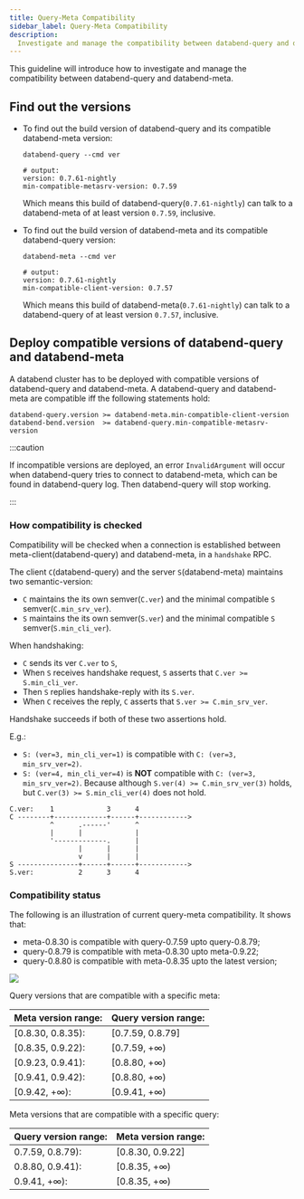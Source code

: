 ```yaml
---
title: Query-Meta Compatibility
sidebar_label: Query-Meta Compatibility
description:
  Investigate and manage the compatibility between databend-query and databend-meta
---
```


This guideline will introduce how to investigate and manage the compatibility between databend-query and databend-meta.

## Find out the versions

- To find out the build version of databend-query and its compatible databend-meta version:

  ```shell
  databend-query --cmd ver

  # output:
  version: 0.7.61-nightly
  min-compatible-metasrv-version: 0.7.59
  ```

  Which means this build of databend-query(`0.7.61-nightly`) can talk to a databend-meta of at least version `0.7.59`, inclusive.

- To find out the build version of databend-meta and its compatible databend-query version:

  ```shell
  databend-meta --cmd ver

  # output:
  version: 0.7.61-nightly
  min-compatible-client-version: 0.7.57
  ```

  Which means this build of databend-meta(`0.7.61-nightly`) can talk to a databend-query of at least version `0.7.57`, inclusive.

## Deploy compatible versions of databend-query and databend-meta

A databend cluster has to be deployed with compatible versions of databend-query and databend-meta.
A databend-query and databend-meta are compatible iff the following statements hold:

```
databend-query.version >= databend-meta.min-compatible-client-version
databend-bend.version  >= databend-query.min-compatible-metasrv-version
```

:::caution

If incompatible versions are deployed, an error `InvalidArgument` will occur when databend-query tries to connect to databend-meta,
which can be found in databend-query log.
Then databend-query will stop working.

:::

### How compatibility is checked

Compatibility will be checked when a connection is established between meta-client(databend-query) and databend-meta, in a `handshake` RPC.

The client `C`(databend-query) and the server `S`(databend-meta) maintains two semantic-version:

- `C` maintains the its own semver(`C.ver`) and the minimal compatible `S` semver(`C.min_srv_ver`).
- `S` maintains the its own semver(`S.ver`) and the minimal compatible `S` semver(`S.min_cli_ver`).

When handshaking:

- `C` sends its ver `C.ver` to `S`,
- When `S` receives handshake request, `S` asserts that `C.ver >= S.min_cli_ver`.
- Then `S` replies handshake-reply with its `S.ver`.
- When `C` receives the reply, `C` asserts that `S.ver >= C.min_srv_ver`.

Handshake succeeds if both of these two assertions hold.

E.g.:
- `S: (ver=3, min_cli_ver=1)` is compatible with `C: (ver=3, min_srv_ver=2)`.
- `S: (ver=4, min_cli_ver=4)` is **NOT** compatible with `C: (ver=3, min_srv_ver=2)`.
  Because although `S.ver(4) >= C.min_srv_ver(3)` holds,
  but `C.ver(3) >= S.min_cli_ver(4)` does not hold.

```text
C.ver:    1             3      4
C --------+-------------+------+------------>
          ^      .------'      ^
          |      |             |
          '-------------.      |
                 |      |      |
                 v      |      |
S ---------------+------+------+------------>
S.ver:           2      3      4
```

### Compatibility status

The following is an illustration of current query-meta compatibility.
It shows that:
- meta-0.8.30 is compatible with query-0.7.59 upto query-0.8.79;
- query-0.8.79 is compatible with meta-0.8.30 upto meta-0.9.22; 
- query-0.8.80 is compatible with meta-0.8.35 upto the latest version;

<img src="/img/deploy/compatibility.excalidraw.png"/>


Query versions that are compatible with a specific meta:

| Meta version range: | Query version range: |
| :--                 | :--                  |
| [0.8.30, 0.8.35):   | [0.7.59, 0.8.79]     |
| [0.8.35, 0.9.22):   | [0.7.59, +∞)         |
| [0.9.23, 0.9.41):   | [0.8.80, +∞)         |
| [0.9.41, 0.9.42):   | [0.8.80, +∞)         |
| [0.9.42, +∞):       | [0.9.41, +∞)         |

Meta versions that are compatible with a specific query:

| Query version range: | Meta version range: |
| :--                  | :--                 |
| 0.7.59, 0.8.79):     | [0.8.30, 0.9.22]    |
| 0.8.80, 0.9.41):     | [0.8.35, +∞)        |
| 0.9.41, +∞):         | [0.8.35, +∞)        |
